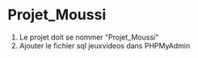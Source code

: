 # Projet_Moussi

1) Le projet doit se nommer "Projet_Moussi"
2) Ajouter le fichier sql jeuxvideos dans PHPMyAdmin
